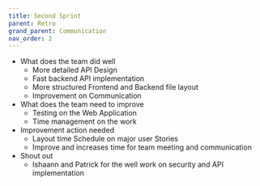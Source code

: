 ```yaml
---
title: Second Sprint 
parent: Retro
grand_parent: Communication
nav_order: 2
---
```


- What does the team did well 
    - More detailed API Design 
    - Fast backend API implementation
    - More structured Frontend and Backend file layout
    - Improvement on Communication 
- What does the team need to improve 
    - Testing on the Web Application 
    - Time management on the work
- Improvement action needed 
    - Layout time Schedule on major user Stories 
    - Improve and increases time for team meeting and communication
- Shout out 
    - Ishaann and Patrick for the well work on security and API implementation 
